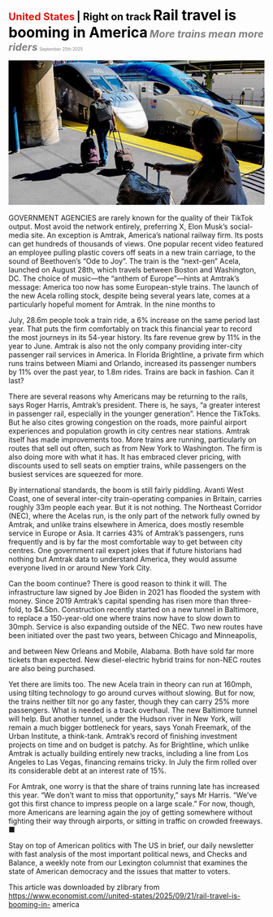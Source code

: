 <span style="color:#E3120B; font-size:14.9pt; font-weight:bold;">United States</span> <span style="color:#000000; font-size:14.9pt; font-weight:bold;">| Right on track</span>
<span style="color:#000000; font-size:21.0pt; font-weight:bold;">Rail travel is booming in America</span>
<span style="color:#808080; font-size:14.9pt; font-weight:bold; font-style:italic;">More trains mean more riders</span>
<span style="color:#808080; font-size:6.2pt;">September 25th 2025</span>

![](../images/017_Rail_travel_is_booming_in_America/p0083_img01.jpeg)

GOVERNMENT AGENCIES are rarely known for the quality of their TikTok output. Most avoid the network entirely, preferring X, Elon Musk’s social-media site. An exception is Amtrak, America’s national railway firm. Its posts can get hundreds of thousands of views. One popular recent video featured an employee pulling plastic covers off seats in a new train carriage, to the sound of Beethoven’s “Ode to Joy”. The train is the “next-gen” Acela, launched on August 28th, which travels between Boston and Washington, DC. The choice of music—the “anthem of Europe”—hints at Amtrak’s message: America too now has some European-style trains. The launch of the new Acela rolling stock, despite being several years late, comes at a particularly hopeful moment for Amtrak. In the nine months to

July, 28.6m people took a train ride, a 6% increase on the same period last year. That puts the firm comfortably on track this financial year to record the most journeys in its 54-year history. Its fare revenue grew by 11% in the year to June. Amtrak is also not the only company providing inter-city passenger rail services in America. In Florida Brightline, a private firm which runs trains between Miami and Orlando, increased its passenger numbers by 11% over the past year, to 1.8m rides. Trains are back in fashion. Can it last?

There are several reasons why Americans may be returning to the rails, says Roger Harris, Amtrak’s president. There is, he says, “a greater interest in passenger rail, especially in the younger generation”. Hence the TikToks. But he also cites growing congestion on the roads, more painful airport experiences and population growth in city centres near stations. Amtrak itself has made improvements too. More trains are running, particularly on routes that sell out often, such as from New York to Washington. The firm is also doing more with what it has. It has embraced clever pricing, with discounts used to sell seats on emptier trains, while passengers on the busiest services are squeezed for more.

By international standards, the boom is still fairly piddling. Avanti West Coast, one of several inter-city train-operating companies in Britain, carries roughly 33m people each year. But it is not nothing. The Northeast Corridor (NEC), where the Acelas run, is the only part of the network fully owned by Amtrak, and unlike trains elsewhere in America, does mostly resemble service in Europe or Asia. It carries 43% of Amtrak’s passengers, runs frequently and is by far the most comfortable way to get between city centres. One government rail expert jokes that if future historians had nothing but Amtrak data to understand America, they would assume everyone lived in or around New York City.

Can the boom continue? There is good reason to think it will. The infrastructure law signed by Joe Biden in 2021 has flooded the system with money. Since 2019 Amtrak’s capital spending has risen more than three- fold, to $4.5bn. Construction recently started on a new tunnel in Baltimore, to replace a 150-year-old one where trains now have to slow down to 30mph. Service is also expanding outside of the NEC. Two new routes have been initiated over the past two years, between Chicago and Minneapolis,

and between New Orleans and Mobile, Alabama. Both have sold far more tickets than expected. New diesel-electric hybrid trains for non-NEC routes are also being purchased.

Yet there are limits too. The new Acela train in theory can run at 160mph, using tilting technology to go around curves without slowing. But for now, the trains neither tilt nor go any faster, though they can carry 25% more passengers. What is needed is a track overhaul. The new Baltimore tunnel will help. But another tunnel, under the Hudson river in New York, will remain a much bigger bottleneck for years, says Yonah Freemark, of the Urban Institute, a think-tank. Amtrak’s record of finishing investment projects on time and on budget is patchy. As for Brightline, which unlike Amtrak is actually building entirely new tracks, including a line from Los Angeles to Las Vegas, financing remains tricky. In July the firm rolled over its considerable debt at an interest rate of 15%.

For Amtrak, one worry is that the share of trains running late has increased this year. “We don’t want to miss that opportunity,” says Mr Harris. “We’ve got this first chance to impress people on a large scale.” For now, though, more Americans are learning again the joy of getting somewhere without fighting their way through airports, or sitting in traffic on crowded freeways. ■

Stay on top of American politics with The US in brief, our daily newsletter with fast analysis of the most important political news, and Checks and Balance, a weekly note from our Lexington columnist that examines the state of American democracy and the issues that matter to voters.

This article was downloaded by zlibrary from https://www.economist.com//united-states/2025/09/21/rail-travel-is-booming-in- america